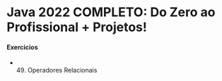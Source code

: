 # Java 2022 COMPLETO: Do Zero ao Profissional + Projetos!

#### Exercicios

+ 49. Operadores Relacionais
